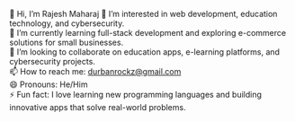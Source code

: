 👋 Hi, I’m Rajesh Maharaj 
👀 I’m interested in web development, education technology, and cybersecurity.  
🌱 I’m currently learning full-stack development and exploring e-commerce solutions for small businesses.  
💞️ I’m looking to collaborate on education apps, e-learning platforms, and cybersecurity projects.  
📫 How to reach me: durbanrockz@gmail.com  
😄 Pronouns: He/Him  
⚡ Fun fact: I love learning new programming languages and building innovative apps that solve real-world problems.


<!---
rvmaharaj/rvmaharaj is a ✨ special ✨ repository because its `README.md` (this file) appears on your GitHub profile.
You can click the Preview link to take a look at your changes.
--->
